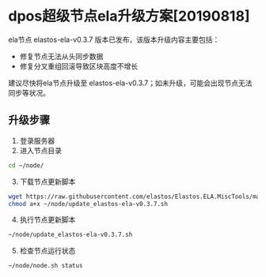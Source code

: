 # dpos超级节点ela升级方案[20190818]

ela节点 elastos-ela-v0.3.7 版本已发布，该版本升级内容主要包括：
- 修复节点无法从头同步数据
- 修复分叉重组回滚导致区块高度不增长

建议尽快将ela节点升级至 elastos-ela-v0.3.7；如未升级，可能会出现节点无法同步等状况。

## 升级步骤

1. 登录服务器
2. 进入节点目录

```bash
cd ~/node/
```

3. 下载节点更新脚本

```bash
wget https://raw.githubusercontent.com/elastos/Elastos.ELA.MiscTools/master/script/ela/update_elastos-ela-v0.3.7.sh;
chmod a+x ~/node/update_elastos-ela-v0.3.7.sh
```

4. 执行节点更新脚本

```bash
~/node/update_elastos-ela-v0.3.7.sh
```

5. 检查节点运行状态

```bash
~/node/node.sh status
```
